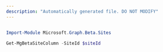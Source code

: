 ```yaml
---
description: "Automatically generated file. DO NOT MODIFY"
---
```


```powershell

Import-Module Microsoft.Graph.Beta.Sites

Get-MgBetaSiteColumn -SiteId $siteId

```